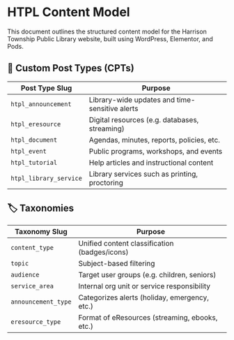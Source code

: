 # HTPL Content Model

This document outlines the structured content model for the Harrison Township Public Library website, built using WordPress, Elementor, and Pods.

## 📁 Custom Post Types (CPTs)

| Post Type Slug        | Purpose                                         |
|------------------------|------------------------------------------------|
| `htpl_announcement`    | Library-wide updates and time-sensitive alerts |
| `htpl_eresource`       | Digital resources (e.g. databases, streaming)  |
| `htpl_document`        | Agendas, minutes, reports, policies, etc.      |
| `htpl_event`           | Public programs, workshops, and events         |
| `htpl_tutorial`        | Help articles and instructional content        |
| `htpl_library_service` | Library services such as printing, proctoring  |

## 🏷 Taxonomies

| Taxonomy Slug         | Purpose                                          |
|------------------------|--------------------------------------------------|
| `content_type`         | Unified content classification (badges/icons)   |
| `topic`                | Subject-based filtering                         |
| `audience`             | Target user groups (e.g. children, seniors)     |
| `service_area`         | Internal org unit or service responsibility     |
| `announcement_type`    | Categorizes alerts (holiday, emergency, etc.)   |
| `eresource_type`       | Format of eResources (streaming, ebooks, etc.)  |
